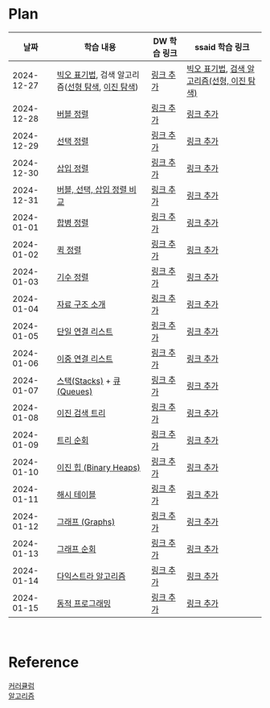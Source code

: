 # Plan

| 날짜        | 학습 내용                                                                                               | DW 학습 링크        | ssaid 학습 링크    |
|-------------|------------------------------------------------------------------------------------------------------|---------------------|-------------------|
| 2024-12-27 | [빅오 표기법](https://github.com/trekhleb/javascript-algorithms#big-o-notation), 검색 알고리즘([선형 탐색](https://github.com/trekhleb/javascript-algorithms/tree/master/src/algorithms/search/linear-search), [이진 탐색](https://github.com/trekhleb/javascript-algorithms/tree/master/src/algorithms/search/binary-search)) | [링크 추가](#)      | [빅오 표기법](https://github.com/swywssaid/TIL/blob/main/algorithm/algorithm-efficiency.md), [검색 알고리즘(선형, 이진 탐색)](https://github.com/swywssaid/TIL/blob/main/algorithm/searching-algorithm.md) |
| 2024-12-28 | [버블 정렬](https://github.com/trekhleb/javascript-algorithms/tree/master/src/algorithms/sorting/bubble-sort)                               | [링크 추가](#)      | [링크 추가](#)    |
| 2024-12-29 | [선택 정렬](https://github.com/trekhleb/javascript-algorithms#selection-sort)                           | [링크 추가](#)      | [링크 추가](#)    |
| 2024-12-30 | [삽입 정렬](https://github.com/trekhleb/javascript-algorithms#insertion-sort)                           | [링크 추가](#)      | [링크 추가](#)    |
| 2024-12-31 | [버블, 선택, 삽입 정렬 비교](https://github.com/trekhleb/javascript-algorithms#comparison-of-sorting-algorithms) | [링크 추가](#)      | [링크 추가](#)    |
| 2024-01-01 | [합병 정렬](https://github.com/trekhleb/javascript-algorithms#merge-sort)                               | [링크 추가](#)      | [링크 추가](#)    |
| 2024-01-02 | [퀵 정렬](https://github.com/trekhleb/javascript-algorithms#quick-sort)                                 | [링크 추가](#)      | [링크 추가](#)    |
| 2024-01-03 | [기수 정렬](https://github.com/trekhleb/javascript-algorithms#radix-sort)                               | [링크 추가](#)      | [링크 추가](#)    |
| 2024-01-04 | [자료 구조 소개](https://github.com/trekhleb/javascript-algorithms#data-structures)                    | [링크 추가](#)      | [링크 추가](#)    |
| 2024-01-05 | [단일 연결 리스트](https://github.com/trekhleb/javascript-algorithms#linked-list)                      | [링크 추가](#)      | [링크 추가](#)    |
| 2024-01-06 | [이중 연결 리스트](https://github.com/trekhleb/javascript-algorithms#doubly-linked-list)               | [링크 추가](#)      | [링크 추가](#)    |
| 2024-01-07 | [스택(Stacks)](https://github.com/trekhleb/javascript-algorithms#stack) + [큐(Queues)](https://github.com/trekhleb/javascript-algorithms#queue) | [링크 추가](#)      | [링크 추가](#)    |
| 2024-01-08 | [이진 검색 트리](https://github.com/trekhleb/javascript-algorithms#binary-search-tree)                 | [링크 추가](#)      | [링크 추가](#)    |
| 2024-01-09 | [트리 순회](https://github.com/trekhleb/javascript-algorithms#tree-traversal)                          | [링크 추가](#)      | [링크 추가](#)    |
| 2024-01-10 | [이진 힙 (Binary Heaps)](https://github.com/trekhleb/javascript-algorithms#heap)                       | [링크 추가](#)      | [링크 추가](#)    |
| 2024-01-11 | [해시 테이블](https://github.com/trekhleb/javascript-algorithms#hash-table)                            | [링크 추가](#)      | [링크 추가](#)    |
| 2024-01-12 | [그래프 (Graphs)](https://github.com/trekhleb/javascript-algorithms#graph)                             | [링크 추가](#)      | [링크 추가](#)    |
| 2024-01-13 | [그래프 순회](https://github.com/trekhleb/javascript-algorithms#graph-traversal)                       | [링크 추가](#)      | [링크 추가](#)    |
| 2024-01-14 | [다익스트라 알고리즘](https://github.com/trekhleb/javascript-algorithms#dijkstra-algorithm)            | [링크 추가](#)      | [링크 추가](#)    |
| 2024-01-15 | [동적 프로그래밍](https://github.com/trekhleb/javascript-algorithms#dynamic-programming)              | [링크 추가](#)      | [링크 추가](#)    |




</br>

# Reference
[커러큘럼](https://www.udemy.com/course/best-javascript-data-structures/?couponCode=ST12MT122624)
</br>
[알고리즘](https://github.com/trekhleb/javascript-algorithms/blob/master/README.ko-KR.md)
